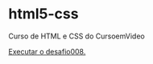 # html5-css
 Curso de HTML e CSS do CursoemVideo

<a href="https://evertonluckas.github.io/html5-css/desafios/desafio008-navegacao/index.html">Executar o desafio008.</a>